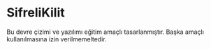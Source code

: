 # SifreliKilit
Bu devre çizimi ve yazılımı eğitim amaçlı tasarlanmıştır. Başka amaçlı kullanılmasına izin verilmemeltedir.

